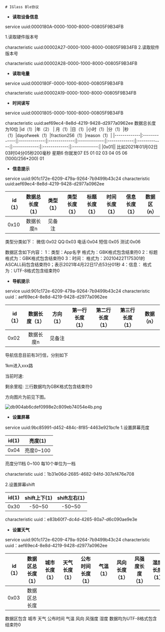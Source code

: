     # IGlass Ble协议


* **读取设备信息**

service uuid:0000180A-0000-1000-8000-00805F9B34FB

1.读取硬件版本号

characteristic uuid:00002A27-0000-1000-8000-00805F9B34FB
2.读取软件版本号

characteristic uuid:00002A28-0000-1000-8000-00805F9B34FB

* **读取电量**

service uuid:0000180F-0000-1000-8000-00805F9B34FB

characteristic uuid:00002A19-0000-1000-8000-00805F9B34FB

* **时间读写**

service uuid:00001805-0000-1000-8000-00805F9B34FB

characteristic uuid:aef69ec4-8e8d-4219-9428-d2977a0962ee
数据总长度为10位
|id（1）|年（2）	| 月（1）|日（1）|小时（1）|分（1）|秒（1）|dayofweek（1）|fraction256（1）|reason（1）|
|-------------|:-------------:|:-------------:|:-------------:|:-------------:|:-------------:|:-------------:|:-------------:|:-------------:|:-------------:|
|0x01||
比如2021年01月02日03时04分05秒200毫秒 星期6 你就发07 E5 01 02 03 04 05 06 (1000/256*200) 01

* **信息提示**

service uuid:901c172e-6209-479a-9264-7b9499b43c24
characteristic uuid:aef69ec4-8e8d-4219-9428-d2977a0962ee


|id（1）|数据总长度（1）|类型（1）|类型长度（1）|标题长度（1）|时间长度（1）|信息长度（1）|数据区（n）|
|------------- |:-------------:|:-------------:|:-------------:|:-------------:|:-------------:|:-------------:|:-------------:| 
|0x10|数据长度n|见备注|

类型分类如下：
微信:0x02  QQ:0x03  电话:0x04 短信:0x05  测试:0x06

数据区含如下内容：
1：类型：App名字
格式为：GBK格式包含结束符0
2：标题
格式为：GBK格式包含结束符0
3：时间：
格式为：20210422T175301的ASCALL码包含结束符0；表示2021年4月22日17点53分01秒
4：信息：
格式为：UTF-8格式包含结束符0

* **导航提示**

service uuid:901c172e-6209-479a-9264-7b9499b43c24
characteristic uuid：aef69ec4-8e8d-4219-9428-d2977a0962ee

|id（1）|数据长度（1）|方向（1）|第一行长度（1）|第二行长度（1）|第三行长度（1）|数据（n）|
|------------- |:-------------:|:-------------:|:-------------:|:-------------:|:-------------:|:-------------:|
|0x02|数据长度n|见备注|


导航信息目前有3行信，分别如下

1km进入xxx路 

当前时速: 

剩余里程:
三行数据均为GBK格式包含结束符0


方向图片为前见下图。

![db904ab6cdef0998e2c809eb74054e4b.png](evernotecid://EB2BEEEA-E23B-4DE2-90D5-29813CFB939F/appyinxiangcom/24801643/ENResource/p9)



* **设置屏幕** 

 service uuid:9bc85991-d452-484c-8f85-4463e921bcfe
 1.设置屏幕亮度

|id(1)|亮度(1)|
|--------|:---------:|
|0x04|亮度0~100|
亮度分11档 0~100 每10个单位为一档

characteristic uuid：1b31e06d-2685-4682-94fd-307ef476e708

2.设置屏幕shift

|id(1)|shift上下(1)|shift左右(1)|
|--------|:---------:|:---------:
|0x30|-50~50|-50~50|
characteristic uuid：e83b60f7-dc4d-4265-80a7-d6c090ae9e3e



* **设置天气**

service uuid:901c172e-6209-479a-9264-7b9499b43c24
characteristic uuid：aef69ec4-8e8d-4219-9428-d2977a0962ee

|id（1）|数据区总长度（1）|城市长度（1）|天气长度（1）|公布时间长度（1）|气温（1）|风向长度（1）|风强度长度（1）|湿度长度（1）|数据区（n）|   
|------------- |:-------------:|:-------------:|:-------------:|:-------------:|:-------------:|:-------------:|:-------------:|:-------------:|:-------------:|
|0x03|数据区总长度||||||||见备注|

数据区包含 城市 天气 公布时间 气温 风向 风强度 湿度 数据均为UTF-8格式包含结束符0

